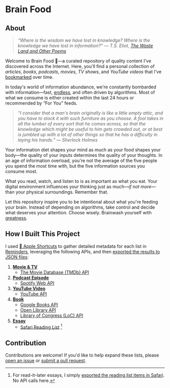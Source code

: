 # Brain Food

## About

> _“Where is the wisdom we have lost in knowledge? Where is the knowledge we have lost in information?” ― T.S. Eliot, [The Waste Land and Other Poems](https://www.goodreads.com/work/quotes/15306654)_

Welcome to Brain Food 🧠—a curated repository of quality content I've discovered across the Internet. Here, you'll find a personal collection of _articles_, _books_, _podcasts_, _movies_, _TV shows_, and _YouTube videos_ that I've [bookmarked](https://huami.ng/bookmarks) over time.

In today's world of information abundance, we're constantly bombarded with information—fast, [endless](https://perell.com/essay/never-ending-now/), and often driven by algorithms. Most of what we consume is either created within the last 24 hours or recommended by “For You” feeds.

> _“I consider that a man's brain originally is like a little empty attic, and you have to stock it with such furniture as you choose. A fool takes in all the lumber of every sort that he comes across, so that the knowledge which might be useful to him gets crowded out, or at best is jumbled up with a lot of other things so that he has a difficulty in laying his hands.” — Sherlock Holmes_

Your information diet shapes your mind as much as your food shapes your body—the quality of your inputs determines the quality of your thoughts. In an age of information overload, you're not the average of the five people you spend the most time with, but the five information sources you consume most.

What you read, watch, and listen to is as important as what you eat. Your digital environment influences your thinking just as much—_if not more_—than your physical surroundings. Remember that.

Let this repository inspire you to be intentional about what you're feeding your brain. Instead of depending on algorithms, take control and decide what deserves your attention. Choose wisely. Brainwash yourself with [greatness](https://www.thelindylibrary.org/).

## How I Built This Project

I used [ Apple Shortcuts](https://shortcutomation.com/gallery/brain-food/) to gather detailed metadata for each list in [Reminders](https://support.apple.com/en-au/guide/reminders/welcome/mac), leveraging the following APIs, and then [exported the results to JSON files](https://shortcutomation.com/gallery/brain-food/share-brain-food/):

1. **[Movie & TV](https://huami.ng/bookmarks/movie-tv-shows)**
	* [The Movie Database (TMDb) API](https://developer.themoviedb.org)
2. **[Podcast Episode](https://huami.ng/bookmarks/podcasts)**
	* [Spotify Web API](https://developer.spotify.com/documentation/web-api)
3. **[YouTube Video](https://huami.ng/bookmarks/youtube-videos)**
	* [YouTube API](https://developers.google.com/youtube/v3/getting-started)
4. **[Book](https://huami.ng/bookmarks/books)**
	* [Google Books API](https://developers.google.com/books/docs/overview)
	* [Open Library API](https://openlibrary.org/developers/api)
	* [Library of Congress (LoC) API](https://www.loc.gov/apis)
5. **[Essay](https://huami.ng/bookmarks/articles)**
	* [Safari Reading List](https://support.apple.com/en-euro/guide/iphone/iph1a4721132/ios) [^1]

## Contribution

Contributions are welcome! If you'd like to help expand these lists, please [open an issue](https://github.com/huaminghuangtw/Brain-Food/issues/new) or [submit a pull request](https://github.com/huaminghuangtw/Brain-Food/compare).

[^1]: For read-it-later essays, I simply [exported the reading list items in Safari](https://shortcutomation.com/gallery/brain-food/export-safari-reading-list/). No API calls here.
